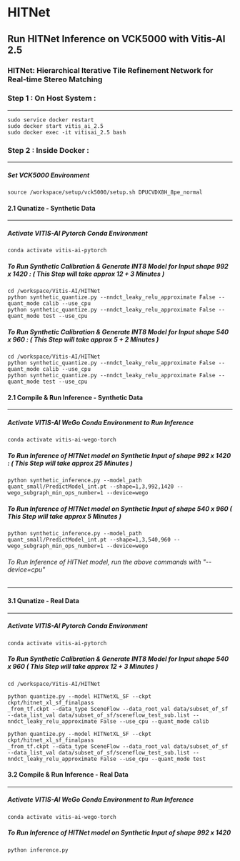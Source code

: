 # HITNet

## Run HITNet Inference on VCK5000 with Vitis-AI 2.5 

### HITNet: Hierarchical Iterative Tile Refinement Network for Real-time Stereo Matching


### Step 1 : On Host System : 
------------------------------------------------------------

```
sudo service docker restart 
sudo docker start vitis_ai_2.5 
sudo docker exec -it vitisai_2.5 bash
```

### Step 2 : Inside Docker : 
------------------------------------------------------------

##### Set VCK5000 Environment 

```
source /workspace/setup/vck5000/setup.sh DPUCVDX8H_8pe_normal
```

#### 2.1 Qunatize - Synthetic Data 
------------------------------------------------------------
##### Activate VITIS-AI Pytorch Conda Environment 
```
conda activate vitis-ai-pytorch 
```
##### To Run Synthetic Calibration & Generate INT8 Model for Input shape 992 x 1420 : ( This Step will take approx 12 + 3 Minutes ) 
```
cd /workspace/Vitis-AI/HITNet
python synthetic_quantize.py --nndct_leaky_relu_approximate False --quant_mode calib --use_cpu
python synthetic_quantize.py --nndct_leaky_relu_approximate False --quant_mode test --use_cpu  
```

##### To Run Synthetic Calibration & Generate INT8 Model for Input shape 540 x 960 : ( This Step will take approx 5 + 2 Minutes ) 
```
cd /workspace/Vitis-AI/HITNet
python synthetic_quantize.py --nndct_leaky_relu_approximate False --quant_mode calib --use_cpu 
python synthetic_quantize.py --nndct_leaky_relu_approximate False --quant_mode test --use_cpu 
```
#### 2.1 Compile & Run Inference  - Synthetic Data 
------------------------------------------------------------
##### Activate VITIS-AI WeGo Conda Environment to Run Inference 
```
conda activate vitis-ai-wego-torch 
```
##### To Run Inference of HITNet model on Synthetic Input of shape 992 x 1420 : ( This Step will take approx 25 Minutes )
```
python synthetic_inference.py --model_path quant_small/PredictModel_int.pt --shape=1,3,992,1420 --wego_subgraph_min_ops_number=1 --device=wego
```
##### To Run Inference of HITNet model on Synthetic Input of shape 540 x 960 ( This Step will take approx 5 Minutes )
```
python synthetic_inference.py --model_path quant_small/PredictModel_int.pt --shape=1,3,540,960 --wego_subgraph_min_ops_number=1 --device=wego
```

###### To Run Inference of HITNet model, run the above commands with "--device=cpu"
------------------------------------------------------------
#### 3.1 Qunatize - Real Data  
------------------------------------------------------------
##### Activate VITIS-AI Pytorch Conda Environment 
```
conda activate vitis-ai-pytorch 
```
##### To Run Synthetic Calibration & Generate INT8 Model for Input shape 540 x 960 ( This Step will take approx 12 + 3 Minutes ) 
```
cd /workspace/Vitis-AI/HITNet
```
```
python quantize.py --model HITNetXL_SF --ckpt ckpt/hitnet_xl_sf_finalpass
_from_tf.ckpt --data_type SceneFlow --data_root_val data/subset_of_sf --data_list_val data/subset_of_sf/sceneflow_test_sub.list --nndct_leaky_relu_approximate False --use_cpu --quant_mode calib
```
```
python quantize.py --model HITNetXL_SF --ckpt ckpt/hitnet_xl_sf_finalpass
_from_tf.ckpt --data_type SceneFlow --data_root_val data/subset_of_sf --data_list_val data/subset_of_sf/sceneflow_test_sub.list --nndct_leaky_relu_approximate False --use_cpu --quant_mode test
```
#### 3.2 Compile & Run Inference  - Real Data 
------------------------------------------------------------
##### Activate VITIS-AI WeGo Conda Environment to Run Inference 
```
conda activate vitis-ai-wego-torch
```
##### To Run Inference of HITNet model on Synthetic Input of shape 992 x 1420
```
python inference.py 
```
